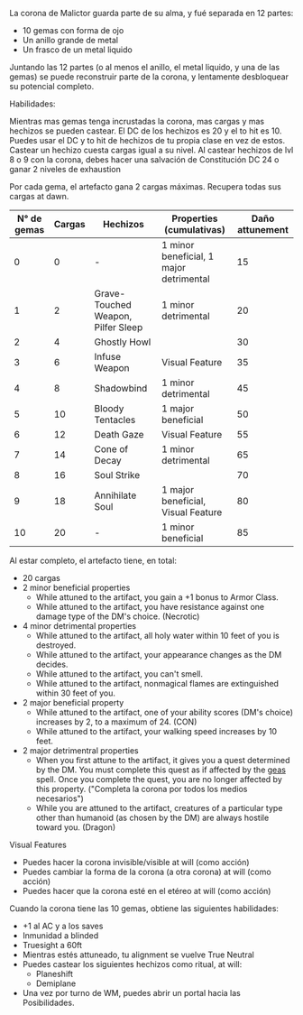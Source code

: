 La corona de Malictor guarda parte de su alma, y fué separada en 12 partes:

* 10 gemas con forma de ojo
* Un anillo grande de metal
* Un frasco de un metal liquido

Juntando las 12 partes (o al menos el anillo, el metal liquido, y una  de las gemas) se puede reconstruir parte de la corona, y lentamente desbloquear su potencial completo.


Habilidades:

Mientras mas gemas tenga incrustadas la corona, mas cargas y mas hechizos se pueden castear. El DC de los hechizos es 20 y el to hit es 10. Puedes usar el DC y to hit de hechizos de tu propia clase en vez de estos. Castear un hechizo cuesta cargas igual a su nivel. Al castear hechizos de lvl 8 o 9 con la corona, debes hacer una salvación de Constitución DC 24 o ganar 2 niveles de exhaustion

Por cada gema, el artefacto gana 2 cargas máximas. Recupera todas sus cargas at dawn.

| N° de gemas | Cargas | Hechizos | Properties (cumulativas) | Daño attunement |
|-|-|-|-|-|
| 0 | 0 | - | 1 minor beneficial, 1 major detrimental | 15|
| 1 | 2 | Grave-Touched Weapon, Pilfer Sleep | 1 minor detrimental | 20|
| 2 | 4 | Ghostly Howl | | 30 |
| 3 | 6 | Infuse Weapon | Visual Feature | 35 |
| 4 | 8 | Shadowbind | 1  minor detrimental | 45 |
| 5 | 10 | Bloody Tentacles | 1 major beneficial | 50 |
| 6 | 12 | Death Gaze | Visual Feature | 55 |
| 7 | 14 | Cone of Decay | 1  minor detrimental | 65 |
| 8 | 16 | Soul Strike | | 70 |
| 9 | 18 | Annihilate Soul | 1 major beneficial, Visual Feature | 80 |
| 10| 20 | - | 1  minor beneficial | 85 |


Al estar completo, el artefacto tiene, en total:
* 20 cargas
* 2 minor beneficial properties
	* While attuned to the artifact, you gain a +1 bonus to Armor Class.
	* While attuned to the artifact, you have resistance against one damage type of the DM's choice. (Necrotic)
* 4 minor detrimental properties
	* While attuned to the artifact, all holy water within 10 feet of you is destroyed.
	* While attuned to the artifact, your appearance changes as the DM decides.
	* While attuned to the artifact, you can't smell.
	* While attuned to the artifact, nonmagical flames are extinguished within 30 feet of you.
* 2 major beneficial property
	* While attuned to the artifact, one of your ability scores (DM's choice) increases by 2, to a maximum of 24. (CON)
	* While attuned to the artifact, your walking speed increases by 10 feet.
* 2 major detrimentral properties
	* When you first attune to the artifact, it gives you a quest determined by the DM. You must complete this quest as if affected by the [geas](https://5e.tools/spells.html#geas_phb) spell. Once you complete the quest, you are no longer affected by this property. ("Completa la corona por todos los medios necesarios")
	* While you are attuned to the artifact, creatures of a particular type other than humanoid (as chosen by the DM) are always hostile toward you. (Dragon)

Visual Features
- Puedes hacer la corona invisible/visible at will (como acción)
- Puedes cambiar la forma de la corona (a otra corona) at will (como acción)
- Puedes hacer que la corona esté en el etéreo at will (como acción)

Cuando la corona tiene las 10 gemas, obtiene las siguientes habilidades:
* +1 al AC y a los saves
* Inmunidad a blinded
* Truesight a 60ft
* Mientras estés attuneado, tu alignment se vuelve True Neutral
* Puedes castear los siguientes hechizos como ritual, at will:
	* Planeshift
	* Demiplane
* Una vez por turno de WM, puedes abrir un portal hacia las Posibilidades.


